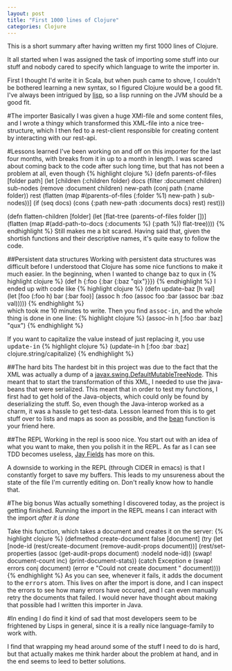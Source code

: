 ```yaml
---
layout: post
title: "First 1000 lines of Clojure"
categories: Clojure
---
```


This is a short summary after having written my first 1000 lines of Clojure.

It all started when I was assigned the task of importing some stuff
into our stuff and nobody cared to specify which language to write the
importer in.

First I thought I'd write it in Scala, but when push came to shove, I
couldn't be bothered learning a new syntax, so I figured Clojure would
be a good fit. I've always been intrigued by
[lisp](http://cpansearch.perl.org/src/GAAS/perl-lisp-0.06/Changes), so
a lisp running on the JVM should be a good fit.

#The importer
Basically I was given a huge XMl-file and some content files, and I
wrote a thingy which transformed this XML-file into a nice
tree-structure, which I then fed to a rest-client responsible for
creating content by interacting with our rest-api.

#Lessons learned
I've been working on and off on this importer for the last four
months, with breaks from it in up to a month in length. I was scared
about coming back to the code after such long time, but that has not
been a problem at all, even though
{% highlight clojure %}
(defn parents-of-files [folder path]
  (let [children (:children folder)
        docs (filter :document children)
        sub-nodes (remove :document children)
        new-path (conj path (:name folder))
        rest (flatten (map #(parents-of-files (:folder %1) new-path ) sub-nodes))]
    (if (seq docs)
      (cons {:path new-path :documents docs} rest)
      rest)))

(defn flatten-children [folder]
  (let [flat-tree (parents-of-files folder [])]
    (flatten (map #(add-path-to-docs (:documents %) (:path %)) flat-tree))))
{% endhighlight %}
Still makes me a bit scared. Having said that, given the shortish
functions and their descriptive names, it's quite easy to follow the code.

##Persistent data structures
Working with persistent data structures was difficult before I
understood that Clojure has some nice functions to make it much
easier. In the beginning, when I wanted to change <tt>baz</tt> to <tt>qux</tt> in
{% highlight clojure %}
(def h {:foo {:bar {:baz "qix"}}})
{% endhighlight %}
I ended up with code like
{% highlight clojure %}
(defn update-baz [h val]
  (let [foo (:foo h)
	bar (:bar foo)]
    (assoc h :foo (assoc foo :bar (assoc bar :baz val)))))
{% endhighlight %}     
which took me 10 minutes to write. Then you find <tt>assoc-in</tt>,
and the whole thing is done in one line:
{% highlight clojure %}
(assoc-in h [:foo :bar :baz] "qux")
{% endhighlight %}

If you want to capitalize the value instead of just replacing it, you
use <tt>update-in</tt>
{% highlight clojure %}
(update-in h [:foo :bar :baz] clojure.string/capitalize)
{% endhighlight %}

##The hard bits
The hardest bit in this project was due to the fact that the XML was
actually a dump of a
[javax.swing.DefaultMutableTreeNode](http://docs.oracle.com/javase/6/docs/api/javax/swing/tree/DefaultMutableTreeNode.html). This 
meant that to start the transformation of this XML, I needed to use
the java-beans that were serialized. This meant that in order to test
my functions, I first had to get hold of the Java-objects, which could
only be found by deserializing the stuff. So, even though the
Java-interop worked as a charm, it was a hassle to get
test-data. Lesson learned from this is to get stuff over to lists and
maps as soon as possible, and the
[bean](http://clojuredocs.org/clojure_core/clojure.core/bean) function
is your friend here.

##The REPL
Working in the repl is sooo nice. You start out with an idea of what
you want to make, then you polish it in the REPL. As far as I can see
TDD becomes useless, [Jay
Fields](http://blog.jayfields.com/2014/01/repl-driven-development.html)
has more on this.

A downside to working in the REPL (through CIDER in emacs) is that I
constantly forget to save my buffers. This leads to my unsureness
about the state of the file I'm currently editing on. Don't really
know how to handle that.

#The big bonus
Was actually something I discovered today, as the project is getting
finished. Running the import in the REPL means I can interact with the
import <i>after it is done</i>

Take this function, which takes a document and creates it on the
server:
{% highlight clojure %}
(defmethod create-document false [document]
  (try
    (let [node-id (rest/create-document (remove-audit-props document))]
      (rest/set-properties (assoc (get-audit-props document) :nodeId node-id))
      (swap! document-count inc)
      (print-document-stats))
    (catch Exception e
      (swap! errors conj document)
      (error e "Could not create document "   document))))
{% endhighlight %}
As you can see, whenever it fails, it adds the document to the
<tt>errors</tt> atom. This lives on after the import is done, and I
can inspect the errors to see how many errors have occured, and I can
even manually retry the documents that failed. I would never have
thought about making that possible had I written this importer in
Java.

#In ending
I do find it kind of sad that most developers seem to be frightened by
Lisps in general, since it is a really nice language-family to work
with.

I find that wrapping my head around some of the stuff I need to do is
hard, but that actually makes me think harder about the problem at
hand, and in the end seems to leed to better solutions.
